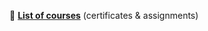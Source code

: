 📜 **[List of courses](https://github.com/Lenferdetroud/misc/blob/master/READMEs/courses.md)** (certificates & assignments)
